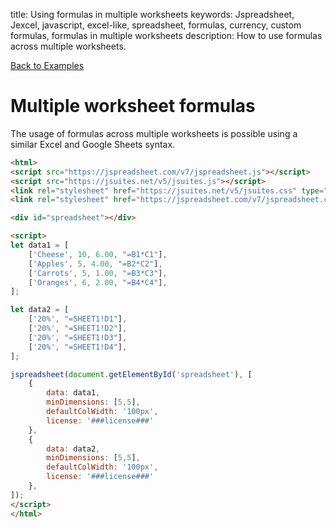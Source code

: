 title: Using formulas in multiple worksheets
keywords: Jspreadsheet, Jexcel, javascript, excel-like, spreadsheet, formulas, currency, custom formulas, formulas in multiple worksheets
description: How to use formulas across multiple worksheets.

[Back to Examples](/docs/v7/examples "Back to the examples section")

# Multiple worksheet formulas

The usage of formulas across multiple worksheets is possible using a similar Excel and Google Sheets syntax.

```html
<html>
<script src="https://jspreadsheet.com/v7/jspreadsheet.js"></script>
<script src="https://jsuites.net/v5/jsuites.js"></script>
<link rel="stylesheet" href="https://jsuites.net/v5/jsuites.css" type="text/css" />
<link rel="stylesheet" href="https://jspreadsheet.com/v7/jspreadsheet.css" type="text/css" />

<div id="spreadsheet"></div>

<script>
let data1 = [
    ['Cheese', 10, 6.00, "=B1*C1"],
    ['Apples', 5, 4.00, "=B2*C2"],
    ['Carrots', 5, 1.00, "=B3*C3"],
    ['Oranges', 6, 2.00, "=B4*C4"],
];

let data2 = [
    ['20%', "=SHEET1!D1"],
    ['20%', "=SHEET1!D2"],
    ['20%', "=SHEET1!D3"],
    ['20%', "=SHEET1!D4"],
];

jspreadsheet(document.getElementById('spreadsheet'), [
    {
        data: data1,
        minDimensions: [5,5],
        defaultColWidth: '100px',
        license: '###license###'
    },
    {
        data: data2,
        minDimensions: [5,5],
        defaultColWidth: '100px',
        license: '###license###'
    },
]);
</script>
</html>
```
 
